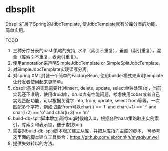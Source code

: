# dbsplit

Dbsplit扩展了Spring的JdbcTemplate, 使JdbcTemplate就有分库分表的功能，简单实用。

TODO 

1. 三种分库分表的hash策略的支持, 水平（索引不重复），垂直（索引重复），混合（库索引不重复，表索引重复）。
2. 使用annotation来声明SimpleJdbcTemplate or SimpleSplitJdbcTemplate。
3. 对SimpleJdbcTemplate实现读写分离。
4. 对spring XML封装一个简单的FactoryBean, 使用builder模式来声明template让开发者使用起来更简单。
5. dbsplit基类的实现需要针对insert, delete, update, select单独处理sql，当前实现还不准确，使用druid库，druid库有性能问题，考虑使用cobar或者自己实现匹配功能，可以根据关键字 into, from, update, select from等等，一次匹配多个字符，例如:匹配from可以char(i) == 'f' and char(i+1) == 'r' and char(i+2) == 'o' and char(i+3) == 'm'
6. build-db-split脚本增加调试bug时候输入id，根据各种hash策略取出实例索引，库索引和表示锁，便于查找bug
7. 需要对build-db-split脚本增加建立从库，并把从库指向主库的脚本， 可参考这里面的脚本建立工具集合：https://github.com/lebronhkh/mysqlyunwei
8. 提供失效转以的方法。